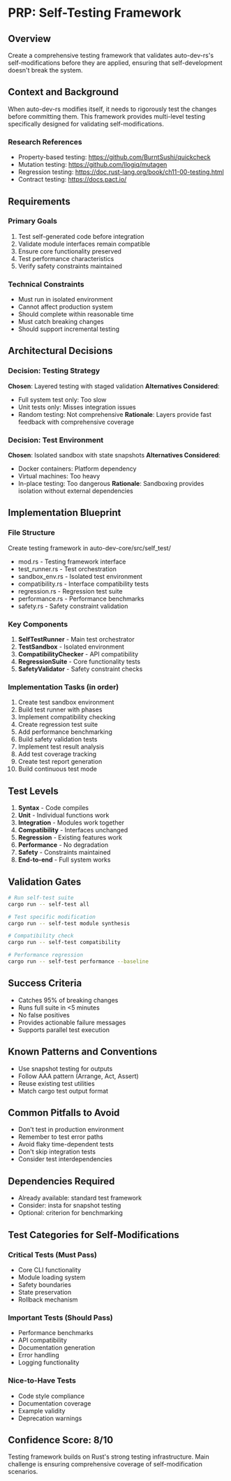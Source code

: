# PRP: Self-Testing Framework

## Overview
Create a comprehensive testing framework that validates auto-dev-rs's self-modifications before they are applied, ensuring that self-development doesn't break the system.

## Context and Background
When auto-dev-rs modifies itself, it needs to rigorously test the changes before committing them. This framework provides multi-level testing specifically designed for validating self-modifications.

### Research References
- Property-based testing: https://github.com/BurntSushi/quickcheck
- Mutation testing: https://github.com/llogiq/mutagen
- Regression testing: https://doc.rust-lang.org/book/ch11-00-testing.html
- Contract testing: https://docs.pact.io/

## Requirements

### Primary Goals
1. Test self-generated code before integration
2. Validate module interfaces remain compatible
3. Ensure core functionality preserved
4. Test performance characteristics
5. Verify safety constraints maintained

### Technical Constraints
- Must run in isolated environment
- Cannot affect production system
- Should complete within reasonable time
- Must catch breaking changes
- Should support incremental testing

## Architectural Decisions

### Decision: Testing Strategy
**Chosen**: Layered testing with staged validation
**Alternatives Considered**:
- Full system test only: Too slow
- Unit tests only: Misses integration issues
- Random testing: Not comprehensive
**Rationale**: Layers provide fast feedback with comprehensive coverage

### Decision: Test Environment
**Chosen**: Isolated sandbox with state snapshots
**Alternatives Considered**:
- Docker containers: Platform dependency
- Virtual machines: Too heavy
- In-place testing: Too dangerous
**Rationale**: Sandboxing provides isolation without external dependencies

## Implementation Blueprint

### File Structure
Create testing framework in auto-dev-core/src/self_test/
- mod.rs - Testing framework interface
- test_runner.rs - Test orchestration
- sandbox_env.rs - Isolated test environment
- compatibility.rs - Interface compatibility tests
- regression.rs - Regression test suite
- performance.rs - Performance benchmarks
- safety.rs - Safety constraint validation

### Key Components
1. **SelfTestRunner** - Main test orchestrator
2. **TestSandbox** - Isolated environment
3. **CompatibilityChecker** - API compatibility
4. **RegressionSuite** - Core functionality tests
5. **SafetyValidator** - Safety constraint checks

### Implementation Tasks (in order)
1. Create test sandbox environment
2. Build test runner with phases
3. Implement compatibility checking
4. Create regression test suite
5. Add performance benchmarking
6. Build safety validation tests
7. Implement test result analysis
8. Add test coverage tracking
9. Create test report generation
10. Build continuous test mode

## Test Levels
1. **Syntax** - Code compiles
2. **Unit** - Individual functions work
3. **Integration** - Modules work together
4. **Compatibility** - Interfaces unchanged
5. **Regression** - Existing features work
6. **Performance** - No degradation
7. **Safety** - Constraints maintained
8. **End-to-end** - Full system works

## Validation Gates

```bash
# Run self-test suite
cargo run -- self-test all

# Test specific modification
cargo run -- self-test module synthesis

# Compatibility check
cargo run -- self-test compatibility

# Performance regression
cargo run -- self-test performance --baseline
```

## Success Criteria
- Catches 95% of breaking changes
- Runs full suite in <5 minutes
- No false positives
- Provides actionable failure messages
- Supports parallel test execution

## Known Patterns and Conventions
- Use snapshot testing for outputs
- Follow AAA pattern (Arrange, Act, Assert)
- Reuse existing test utilities
- Match cargo test output format

## Common Pitfalls to Avoid
- Don't test in production environment
- Remember to test error paths
- Avoid flaky time-dependent tests
- Don't skip integration tests
- Consider test interdependencies

## Dependencies Required
- Already available: standard test framework
- Consider: insta for snapshot testing
- Optional: criterion for benchmarking

## Test Categories for Self-Modifications

### Critical Tests (Must Pass)
- Core CLI functionality
- Module loading system
- Safety boundaries
- State preservation
- Rollback mechanism

### Important Tests (Should Pass)
- Performance benchmarks
- API compatibility
- Documentation generation
- Error handling
- Logging functionality

### Nice-to-Have Tests
- Code style compliance
- Documentation coverage
- Example validity
- Deprecation warnings

## Confidence Score: 8/10
Testing framework builds on Rust's strong testing infrastructure. Main challenge is ensuring comprehensive coverage of self-modification scenarios.
